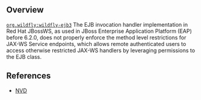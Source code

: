 ## Overview
[`org.wildfly:wildfly-ejb3`](http://search.maven.org/#search%7Cga%7C1%7Ca%3A%22wildfly-ejb3%22)
The EJB invocation handler implementation in Red Hat JBossWS, as used in JBoss Enterprise Application Platform (EAP) before 6.2.0, does not properly enforce the method level restrictions for JAX-WS Service endpoints, which allows remote authenticated users to access otherwise restricted JAX-WS handlers by leveraging permissions to the EJB class.

## References
- [NVD](https://web.nvd.nist.gov/view/vuln/detail?vulnId=CVE-2013-2133)